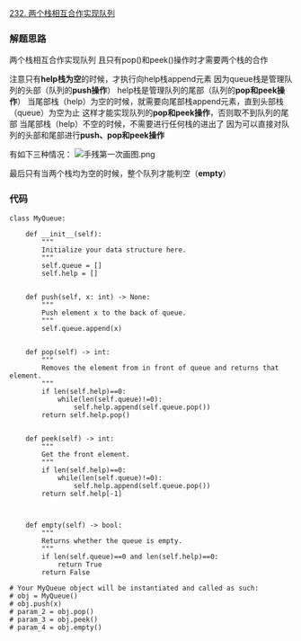 [232. 两个栈相互合作实现队列](https://leetcode-cn.com/problems/implement-queue-using-stacks/)
### 解题思路
两个栈相互合作实现队列
且只有pop()和peek()操作时才需要两个栈的合作

注意只有**help栈为空**的时候，才执行向help栈append元素
因为queue栈是管理队列的头部（队列的**push操作**）
help栈是管理队列的尾部（队列的**pop和peek操作**）
当尾部栈（help）为空的时候，就需要向尾部栈append元素，直到头部栈（queue）为空为止
这样才能实现队列的**pop和peek操作**，否则取不到队列的尾部
当尾部栈（help）不空的时候，不需要进行任何栈的进出了
因为可以直接对队列的头部和尾部进行**push、pop和peek操作**

有如下三种情况：
![手残第一次画图.png](https://pic.leetcode-cn.com/e74706e7a7d538d7b8c9e255c3450b4e33d549ae6b6161cf5cd41323ec3d2d57-image.png)



最后只有当两个栈均为空的时候，整个队列才能判空（**empty**）


### 代码

```python3
class MyQueue:

    def __init__(self):
        """
        Initialize your data structure here.
        """
        self.queue = []
        self.help = []


    def push(self, x: int) -> None:
        """
        Push element x to the back of queue.
        """
        self.queue.append(x)


    def pop(self) -> int:
        """
        Removes the element from in front of queue and returns that element.
        """
        if len(self.help)==0:
            while(len(self.queue)!=0):
                self.help.append(self.queue.pop())
        return self.help.pop()
        

    def peek(self) -> int:
        """
        Get the front element.
        """
        if len(self.help)==0:
            while(len(self.queue)!=0):
                self.help.append(self.queue.pop())
        return self.help[-1]
        


    def empty(self) -> bool:
        """
        Returns whether the queue is empty.
        """
        if len(self.queue)==0 and len(self.help)==0:
            return True
        return False

# Your MyQueue object will be instantiated and called as such:
# obj = MyQueue()
# obj.push(x)
# param_2 = obj.pop()
# param_3 = obj.peek()
# param_4 = obj.empty()
```
